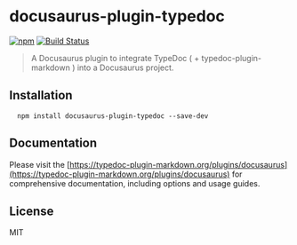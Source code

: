 # docusaurus-plugin-typedoc

[![npm](https://img.shields.io/npm/v/docusaurus-plugin-typedoc.svg?logo=npm)](https://www.npmjs.com/package/docusaurus-plugin-typedoc) [![Build Status](https://github.com/typedoc2md/typedoc-plugin-markdown/actions/workflows/ci.docusaurus-plugin-typedoc.yml/badge.svg?branch=main&style=flat-square)](https://github.com/typedoc2md/typedoc-plugin-markdown/actions/workflows/ci.docusaurus-plugin-typedoc.yml)

> A Docusaurus plugin to integrate TypeDoc ( + typedoc-plugin-markdown ) into a Docusaurus project.

## Installation

```shell
  npm install docusaurus-plugin-typedoc --save-dev
  ```

## Documentation

Please visit the [https://typedoc-plugin-markdown.org/plugins/docusaurus](https://typedoc-plugin-markdown.org/plugins/docusaurus) for comprehensive documentation, including options and usage guides.

## License

MIT